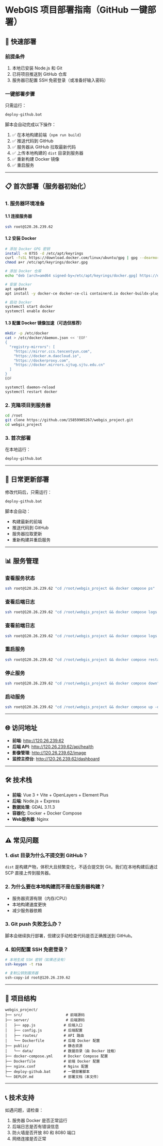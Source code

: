 # WebGIS 项目部署指南（GitHub 一键部署）

## 🚀 快速部署

### 前提条件
1. 本地已安装 Node.js 和 Git
2. 已将项目推送到 GitHub 仓库
3. 服务器已配置 SSH 免密登录（或准备好输入密码）

### 一键部署步骤

只需运行：
```bash
deploy-github.bat
```

脚本会自动完成以下操作：
1. ✅ 在本地构建前端（`npm run build`）
2. ✅ 推送代码到 GitHub
3. ✅ 服务器从 GitHub 拉取最新代码
4. ✅ 上传本地构建的 `dist` 目录到服务器
5. ✅ 重新构建 Docker 镜像
6. ✅ 重启服务

---

## 📋 首次部署（服务器初始化）

### 1. 服务器环境准备

#### 1.1 连接服务器
```bash
ssh root@120.26.239.62
```

#### 1.2 安装 Docker
```bash
# 添加 Docker GPG 密钥
install -m 0755 -d /etc/apt/keyrings
curl -fsSL https://download.docker.com/linux/ubuntu/gpg | gpg --dearmor -o /etc/apt/keyrings/docker.gpg
chmod a+r /etc/apt/keyrings/docker.gpg

# 添加 Docker 仓库
echo "deb [arch=amd64 signed-by=/etc/apt/keyrings/docker.gpg] https://download.docker.com/linux/ubuntu noble stable" | tee /etc/apt/sources.list.d/docker.list

# 安装 Docker
apt update
apt install -y docker-ce docker-ce-cli containerd.io docker-buildx-plugin docker-compose-plugin

# 启动 Docker
systemctl start docker
systemctl enable docker
```

#### 1.3 配置 Docker 镜像加速（可选但推荐）
```bash
mkdir -p /etc/docker
cat > /etc/docker/daemon.json << 'EOF'
{
  "registry-mirrors": [
    "https://mirror.ccs.tencentyun.com",
    "https://docker.m.daocloud.io",
    "https://dockerproxy.com",
    "https://docker.mirrors.sjtug.sjtu.edu.cn"
  ]
}
EOF

systemctl daemon-reload
systemctl restart docker
```

### 2. 克隆项目到服务器

```bash
cd /root
git clone https://github.com/15859905267/webgis_project.git
cd webgis_project
```

### 3. 首次部署

在本地运行：
```bash
deploy-github.bat
```

---

## 🔄 日常更新部署

修改代码后，只需运行：
```bash
deploy-github.bat
```

脚本会自动：
- 构建最新的前端
- 推送代码到 GitHub
- 服务器拉取更新
- 重新构建并重启服务

---

## 📊 服务管理

### 查看服务状态
```bash
ssh root@120.26.239.62 "cd /root/webgis_project && docker compose ps"
```

### 查看后端日志
```bash
ssh root@120.26.239.62 "cd /root/webgis_project && docker compose logs -f backend"
```

### 查看前端日志
```bash
ssh root@120.26.239.62 "cd /root/webgis_project && docker compose logs -f frontend"
```

### 重启服务
```bash
ssh root@120.26.239.62 "cd /root/webgis_project && docker compose restart"
```

### 停止服务
```bash
ssh root@120.26.239.62 "cd /root/webgis_project && docker compose down"
```

### 启动服务
```bash
ssh root@120.26.239.62 "cd /root/webgis_project && docker compose up -d"
```

---

## 🌐 访问地址

- **前端**: http://120.26.239.62
- **后端 API**: http://120.26.239.62/api/health
- **影像管理**: http://120.26.239.62/image
- **监控主控台**: http://120.26.239.62/dashboard

---

## 🛠️ 技术栈

- **前端**: Vue 3 + Vite + OpenLayers + Element Plus
- **后端**: Node.js + Express
- **数据处理**: GDAL 3.11.3
- **容器化**: Docker + Docker Compose
- **Web服务器**: Nginx

---

## ⚠️ 常见问题

### 1. dist 目录为什么不提交到 GitHub？
`dist` 是构建产物，体积大且频繁变化，不适合提交到 Git。我们在本地构建后通过 SCP 直接上传到服务器。

### 2. 为什么要在本地构建而不是在服务器构建？
- 服务器资源有限（内存/CPU）
- 本地构建速度更快
- 减少服务器依赖

### 3. Git push 失败怎么办？
脚本会继续执行部署，但建议手动检查代码是否正确推送到 GitHub。

### 4. 如何配置 SSH 免密登录？
```bash
# 本地生成 SSH 密钥（如果还没有）
ssh-keygen -t rsa

# 复制公钥到服务器
ssh-copy-id root@120.26.239.62
```

---

## 📝 项目结构

```
webgis_project/
├── src/                    # 前端源码
├── server/                 # 后端源码
│   ├── app.js             # 后端入口
│   ├── config.js          # 后端配置
│   ├── routes/            # API 路由
│   └── Dockerfile         # 后端 Docker 配置
├── public/                # 静态资源
│   └── data/              # 数据目录（由 Docker 挂载）
├── docker-compose.yml     # Docker Compose 配置
├── Dockerfile             # 前端 Docker 配置
├── nginx.conf             # Nginx 配置
├── deploy-github.bat      # 一键部署脚本
└── DEPLOY.md              # 部署文档（本文件）
```

---

## 📞 技术支持

如遇问题，请检查：
1. 服务器 Docker 是否正常运行
2. 后端日志是否有错误信息
3. 防火墙是否开放 80 和 8080 端口
4. 网络连接是否正常


